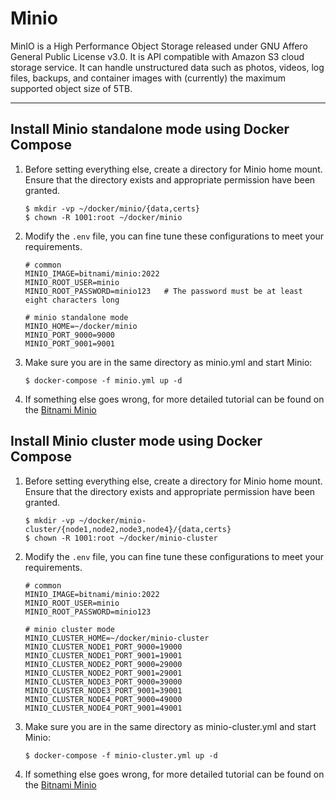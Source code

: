 # Minio

MinIO is a High Performance Object Storage released under GNU Affero General Public License v3.0. It is API compatible
with Amazon S3 cloud storage service. It can handle unstructured data such as photos, videos, log files, backups, and
container images with (currently) the maximum supported object size of 5TB.

---

## Install Minio standalone mode using Docker Compose

1. Before setting everything else, create a directory for Minio home mount. Ensure that the directory exists and
   appropriate permission have been granted.

   ```shell
   $ mkdir -vp ~/docker/minio/{data,certs}
   $ chown -R 1001:root ~/docker/minio
   ```

4. Modify the `.env` file, you can fine tune these configurations to meet your requirements.

   ```properties
   # common
   MINIO_IMAGE=bitnami/minio:2022
   MINIO_ROOT_USER=minio
   MINIO_ROOT_PASSWORD=minio123   # The password must be at least eight characters long

   # minio standalone mode
   MINIO_HOME=~/docker/minio
   MINIO_PORT_9000=9000
   MINIO_PORT_9001=9001
   ```

4. Make sure you are in the same directory as minio.yml and start Minio:

   ```shell
   $ docker-compose -f minio.yml up -d
   ```

5. If something else goes wrong, for more detailed tutorial can be found on
   the [Bitnami Minio](https://hub.docker.com/r/bitnami/minio)

## Install Minio cluster mode using Docker Compose

1. Before setting everything else, create a directory for Minio home mount. Ensure that the directory exists and
   appropriate permission have been granted.

   ```shell
   $ mkdir -vp ~/docker/minio-cluster/{node1,node2,node3,node4}/{data,certs}
   $ chown -R 1001:root ~/docker/minio-cluster
   ```

2. Modify the `.env` file, you can fine tune these configurations to meet your requirements.

   ```properties
   # common
   MINIO_IMAGE=bitnami/minio:2022
   MINIO_ROOT_USER=minio
   MINIO_ROOT_PASSWORD=minio123
   
   # minio cluster mode
   MINIO_CLUSTER_HOME=~/docker/minio-cluster
   MINIO_CLUSTER_NODE1_PORT_9000=19000
   MINIO_CLUSTER_NODE1_PORT_9001=19001
   MINIO_CLUSTER_NODE2_PORT_9000=29000
   MINIO_CLUSTER_NODE2_PORT_9001=29001
   MINIO_CLUSTER_NODE3_PORT_9000=39000
   MINIO_CLUSTER_NODE3_PORT_9001=39001
   MINIO_CLUSTER_NODE4_PORT_9000=49000
   MINIO_CLUSTER_NODE4_PORT_9001=49001
   ```

3. Make sure you are in the same directory as minio-cluster.yml and start Minio:

   ```shell
   $ docker-compose -f minio-cluster.yml up -d
   ```

4. If something else goes wrong, for more detailed tutorial can be found on
   the [Bitnami Minio](https://hub.docker.com/r/bitnami/minio)
